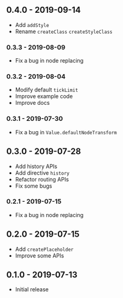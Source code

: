 ## 0.4.0 - 2019-09-14

- Add `addStyle`
- Rename `createClass` `createStyleClass`

### 0.3.3 - 2019-08-09

- Fix a bug in node replacing

### 0.3.2 - 2019-08-04

- Modify default `tickLimit`
- Improve example code
- Improve docs

### 0.3.1 - 2019-07-30

- Fix a bug in `Value.defaultNodeTransform`

## 0.3.0 - 2019-07-28

- Add history APIs
- Add directive `history`
- Refactor routing APIs
- Fix some bugs

### 0.2.1 - 2019-07-15

- Fix a bug in node replacing

## 0.2.0 - 2019-07-15

- Add `createPlaceholder`
- Improve some APIs

## 0.1.0 - 2019-07-13

- Initial release

